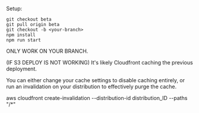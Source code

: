 Setup:
```
git checkout beta 
git pull origin beta 
git checkout -b <your-branch>
npm install
npm run start
```
ONLY WORK ON YOUR BRANCH. 

(IF S3 DEPLOY IS NOT WORKING)
It's likely Cloudfront caching the previous deployment.

You can either change your cache settings to disable caching entirely, or run an invalidation on your distribution to effectively purge the cache.

aws cloudfront create-invalidation --distribution-id distribution_ID --paths "/*"